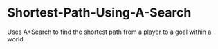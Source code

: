 # Shortest-Path-Using-A-Search
Uses A*Search to find the shortest path from a player to a goal within a world.
